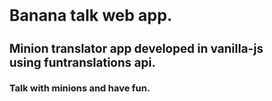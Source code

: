 # Banana talk web app. 
## Minion translator app developed in vanilla-js using funtranslations api.
### Talk with minions and have fun. 

